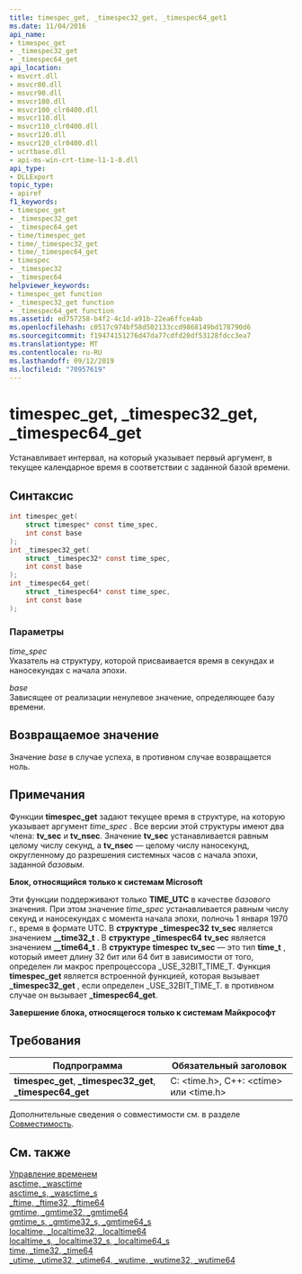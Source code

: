 ```yaml
---
title: timespec_get, _timespec32_get, _timespec64_get1
ms.date: 11/04/2016
api_name:
- timespec_get
- _timespec32_get
- _timespec64_get
api_location:
- msvcrt.dll
- msvcr80.dll
- msvcr90.dll
- msvcr100.dll
- msvcr100_clr0400.dll
- msvcr110.dll
- msvcr110_clr0400.dll
- msvcr120.dll
- msvcr120_clr0400.dll
- ucrtbase.dll
- api-ms-win-crt-time-l1-1-0.dll
api_type:
- DLLExport
topic_type:
- apiref
f1_keywords:
- timespec_get
- _timespec32_get
- _timespec64_get
- time/timespec_get
- time/_timespec32_get
- time/_timespec64_get
- timespec
- _timespec32
- _timespec64
helpviewer_keywords:
- timespec_get function
- _timespec32_get function
- _timespec64_get function
ms.assetid: ed757258-b4f2-4c1d-a91b-22ea6ffce4ab
ms.openlocfilehash: c0517c974bf58d502133ccd9868149bd178790d6
ms.sourcegitcommit: f19474151276d47da77cdfd20df53128fdcc3ea7
ms.translationtype: MT
ms.contentlocale: ru-RU
ms.lasthandoff: 09/12/2019
ms.locfileid: "70957619"
---
```

# <a name="timespec_get-_timespec32_get-_timespec64_get"></a>timespec_get, _timespec32_get, _timespec64_get

Устанавливает интервал, на который указывает первый аргумент, в текущее календарное время в соответствии с заданной базой времени.

## <a name="syntax"></a>Синтаксис

```C
int timespec_get(
    struct timespec* const time_spec,
    int const base
);
int _timespec32_get(
    struct _timespec32* const time_spec,
    int const base
);
int _timespec64_get(
    struct _timespec64* const time_spec,
    int const base
);
```

### <a name="parameters"></a>Параметры

*time_spec*<br/>
Указатель на структуру, которой присваивается время в секундах и наносекундах с начала эпохи.

*base*<br/>
Зависящее от реализации ненулевое значение, определяющее базу времени.

## <a name="return-value"></a>Возвращаемое значение

Значение *base* в случае успеха, в противном случае возвращается ноль.

## <a name="remarks"></a>Примечания

Функции **timespec_get** задают текущее время в структуре, на которую указывает аргумент *time_spec* . Все версии этой структуры имеют два члена: **tv_sec** и **tv_nsec**. Значение **tv_sec** устанавливается равным целому числу секунд, а **tv_nsec** — целому числу наносекунд, округленному до разрешения системных часов с начала эпохи, заданной *базовым*.

**Блок, относящийся только к системам Microsoft**

Эти функции поддерживают только **TIME_UTC** в качестве *базового* значения. При этом значение *time_spec* устанавливается равным числу секунд и наносекундах с момента начала эпохи, полночь 1 января 1970 г., время в формате UTC. В **структуре** **_timespec32** **tv_sec** является значением **__time32_t** . В **структуре** **_timespec64** **tv_sec** является значением **__time64_t** . В **структуре** **timespec** **tv_sec** — это тип **time_t** , который имеет длину 32 бит или 64 бит в зависимости от того, определен ли макрос препроцессора _USE_32BIT_TIME_T. Функция **timespec_get** является встроенной функцией, которая вызывает **_timespec32_get** , если определен _USE_32BIT_TIME_T. в противном случае он вызывает **_timespec64_get**.

**Завершение блока, относящегося только к системам Майкрософт**

## <a name="requirements"></a>Требования

|Подпрограмма|Обязательный заголовок|
|-------------|---------------------|
|**timespec_get**, **_timespec32_get**, **_timespec64_get**|C: \<time.h>, C++: \<ctime> или \<time.h>|

Дополнительные сведения о совместимости см. в разделе [Совместимость](../../c-runtime-library/compatibility.md).

## <a name="see-also"></a>См. также

[Управление временем](../../c-runtime-library/time-management.md)<br/>
[asctime, _wasctime](asctime-wasctime.md)<br/>
[asctime_s, _wasctime_s](asctime-s-wasctime-s.md)<br/>
[_ftime, _ftime32, _ftime64](ftime-ftime32-ftime64.md)<br/>
[gmtime, _gmtime32, _gmtime64](gmtime-gmtime32-gmtime64.md)<br/>
[gmtime_s, _gmtime32_s, _gmtime64_s](gmtime-s-gmtime32-s-gmtime64-s.md)<br/>
[localtime, _localtime32, _localtime64](localtime-localtime32-localtime64.md)<br/>
[localtime_s, _localtime32_s, _localtime64_s](localtime-s-localtime32-s-localtime64-s.md)<br/>
[time, _time32, _time64](time-time32-time64.md)<br/>
[_utime, _utime32, _utime64, _wutime, _wutime32, _wutime64](utime-utime32-utime64-wutime-wutime32-wutime64.md)<br/>
